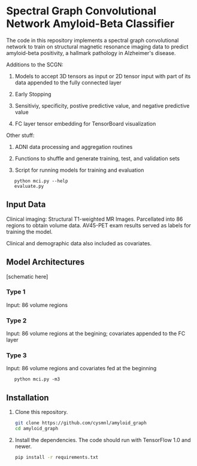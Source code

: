 # Spectral Graph Convolutional Network Amyloid-Beta Classifier

The code in this repository implements a spectral graph convolutional network to 
train on structural magnetic resonance imaging data to predict amyloid-beta positivity, a hallmark pathology in Alzheimer's disease.

Additions to the SCGN: 
1. Models to accept 3D tensors as input or 2D tensor input with part of its data appended to the fully connected layer

2. Early Stopping

3. Sensitiviy, specificity, postive predictive value, and negative predictive value

4. FC layer tensor embedding for TensorBoard visualization

Other stuff:
1. ADNI data processing and aggregation routines

2. Functions to shuffle and generate training, test, and validation sets

3. Script for running models for training and evaluation
```
   python mci.py --help
   evaluate.py
```

## Input Data

Clinical imaging:
Structural T1-weighted MR Images. Parcellated into 86 regions to obtain volume data.
AV45-PET exam results served as labels for training the model. 

Clinical and demographic data also included as covariates.


## Model Architectures

[schematic here]

### Type 1
Input: 86 volume regions

### Type 2
Input: 86 volume regions at the begining; covariates appended to the FC layer

### Type 3
Input: 86 volume regions and covariates fed at the beginning
```
   python mci.py -m3
```


## Installation

1. Clone this repository.
   ```sh
   git clone https://github.com/cysmnl/amyloid_graph
   cd amyloid_graph
   ```

2. Install the dependencies. The code should run with TensorFlow 1.0 and newer.
   ```sh
   pip install -r requirements.txt
   ```